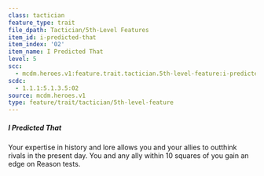 ```yaml
---
class: tactician
feature_type: trait
file_dpath: Tactician/5th-Level Features
item_id: i-predicted-that
item_index: '02'
item_name: I Predicted That
level: 5
scc:
  - mcdm.heroes.v1:feature.trait.tactician.5th-level-feature:i-predicted-that
scdc:
  - 1.1.1:5.1.3.5:02
source: mcdm.heroes.v1
type: feature/trait/tactician/5th-level-feature
---
```


##### I Predicted That

Your expertise in history and lore allows you and your allies to outthink rivals in the present day. You and any ally within 10 squares of you gain an edge on Reason tests.
